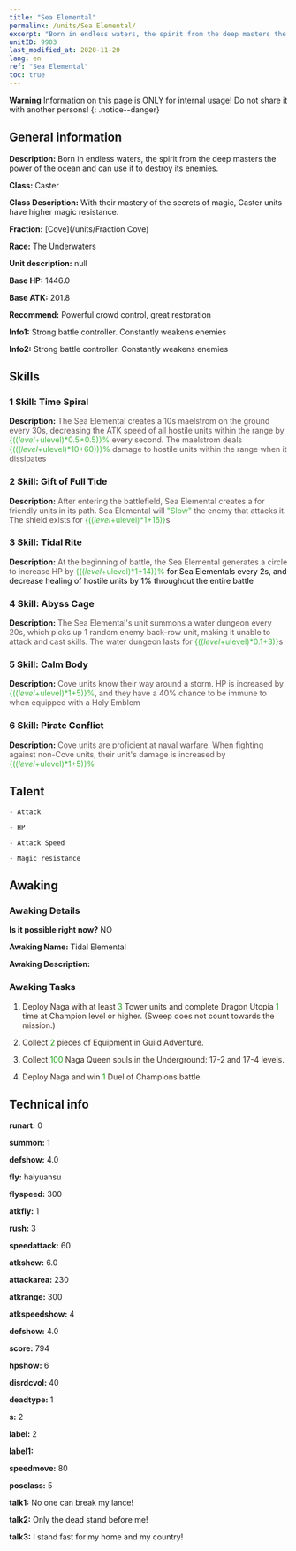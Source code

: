 ```yaml
---
title: "Sea Elemental"
permalink: /units/Sea Elemental/
excerpt: "Born in endless waters, the spirit from the deep masters the power of the ocean and can use it to destroy its enemies."
unitID: 9903
last_modified_at: 2020-11-20
lang: en
ref: "Sea Elemental"
toc: true
---
```

**Warning** Information on this page is ONLY for internal usage! Do not share it with another persons!
{: .notice--danger}

## General information
 **Description:** Born in endless waters, the spirit from the deep masters the power of the ocean and can use it to destroy its enemies.

 **Class:** Caster

 **Class Description:** With their mastery of the secrets of magic, Caster units have higher magic resistance.

 **Fraction:** [Cove](/units/Fraction Cove)

 **Race:** The Underwaters

 **Unit description:** null

 **Base HP:** 1446.0

 **Base ATK:** 201.8

 **Recommend:** Powerful crowd control, great restoration

 **Info1:** Strong battle controller. Constantly weakens enemies

 **Info2:** Strong battle controller. Constantly weakens enemies

## Skills
### 1 Skill: Time Spiral
 **Description:** <span style="color: #645252">The Sea Elemental creates a 10s maelstrom on the ground every 30s, decreasing the ATK speed of all hostile units within the range by <span style="color: black"><span style="color: #48b946">{(($level+$ulevel)*0.5+0.5)}%<span style="color: black"><span style="color: #645252"> every second. The maelstrom deals <span style="color: black"><span style="color: #48b946">{((($level+$ulevel)*10+60))}%<span style="color: black"><span style="color: #645252"> damage to hostile units within the range when it dissipates<span style="color: black">

### 2 Skill: Gift of Full Tide
 **Description:** <span style="color: #645252">After entering the battlefield, Sea Elemental creates a <span style="color: black"><span style="color: #48b946"><Ice shield><span style="color: black"><span style="color: #645252"> for friendly units in its path. Sea Elemental will <span style="color: black"><span style="color: #48b946">\"Slow\"<span style="color: black"><span style="color: #645252"> the enemy that attacks it. The shield exists for <span style="color: black"><span style="color: #48b946">{(($level+$ulevel)*1+15)}<span style="color: black"><span style="color: #645252">s<span style="color: black">

### 3 Skill: Tidal Rite
 **Description:** <span style="color: #645252">At the beginning of battle, the Sea Elemental generates a circle to increase HP by <span style="color: #48b946">{(($level+$ulevel)*1+14)}%<span style="color: black"> for Sea Elementals every 2s, and decrease healing of hostile units by 1% throughout the entire battle<span style="color: black">

### 4 Skill: Abyss Cage
 **Description:** <span style="color: #645252">The Sea Elemental's unit summons a water dungeon every 20s, which picks up 1 random enemy back-row unit, making it unable to attack and cast skills. The water dungeon lasts for <span style="color: black"><span style="color: #48b946">{(($level+$ulevel)*0.1+3)}<span style="color: black"><span style="color: #645252">s<span style="color: black">

### 5 Skill: Calm Body
 **Description:** <span style="color: #645252">Cove units know their way around a storm. HP is increased by <span style="color: black"><span style="color: #48b946">{(($level+$ulevel)*1+5)}%<span style="color: black"><span style="color: #645252">, and they have a 40% chance to be immune to <stun> when equipped with a Holy Emblem<span style="color: black">

### 6 Skill: Pirate Conflict
 **Description:** <span style="color: #645252">Cove units are proficient at naval warfare. When fighting against non-Cove units, their unit's damage is increased by <span style="color: black"><span style="color: #48b946">{(($level+$ulevel)*1+5)}%<span style="color: black"><span style="color: #645252"><span style="color: black">

## Talent

    - Attack

    - HP

    - Attack Speed

    - Magic resistance

## Awaking
### Awaking Details
 **Is it possible right now?** NO

 **Awaking Name:** Tidal Elemental

 **Awaking Description:** 

### Awaking Tasks
 1. <span style="color: #3c2a1e">Deploy Naga with at least <span style="color: black"><span style="color: #1ca216">3<span style="color: black"><span style="color: #3c2a1e"> Tower units and complete Dragon Utopia <span style="color: black"><span style="color: #1ca216">1<span style="color: black"><span style="color: #3c2a1e"> time at Champion level or higher. (Sweep does not count towards the mission.)<span style="color: black">

 2. <span style="color: #3c2a1e">Collect <span style="color: black"><span style="color: #1ca216">2<span style="color: black"><span style="color: #3c2a1e"> pieces of Equipment in Guild Adventure.<span style="color: black">

 3. <span style="color: #3c2a1e">Collect <span style="color: black"><span style="color: #1ca216">100<span style="color: black"><span style="color: #3c2a1e"> Naga Queen souls in the Underground: 17-2 and 17-4 levels.<span style="color: black">

 4. <span style="color: #3c2a1e">Deploy Naga and win <span style="color: black"><span style="color: #1ca216">1<span style="color: black"><span style="color: #3c2a1e"> Duel of Champions battle.<span style="color: black">

## Technical info
 **runart:** 0

 **summon:** 1

 **defshow:** 4.0

 **fly:** haiyuansu

 **flyspeed:** 300

 **atkfly:** 1

 **rush:** 3

 **speedattack:** 60

 **atkshow:** 6.0

 **attackarea:** 230

 **atkrange:** 300

 **atkspeedshow:** 4

 **defshow:** 4.0

 **score:** 794

 **hpshow:** 6

 **disrdcvol:** 40

 **deadtype:** 1

 **s:** 2

 **label:** 2

 **label1:** 

 **speedmove:** 80

 **posclass:** 5

 **talk1:** No one can break my lance!

 **talk2:** Only the dead stand before me!

 **talk3:** I stand fast for my home and my country!

